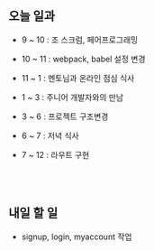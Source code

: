 ## 오늘 일과

- 9 ~ 10 : 조 스크럼, 페어프로그래밍

- 10 ~ 11 : webpack, babel 설정 변경

- 11 ~ 1 : 멘토님과 온라인 점심 식사

- 1 ~ 3 : 주니어 개발자와의 만남

- 3 ~ 6 : 프로젝트 구조변경

- 6 ~ 7 : 저녁 식사

- 7 ~ 12 : 라우트 구현

</br>
</br>

## 내일 할 일

- signup, login, myaccount 작업

</br>
</br>
